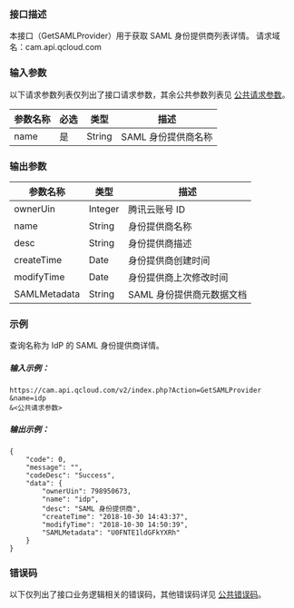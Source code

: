 ### 接口描述
本接口（GetSAMLProvider）用于获取 SAML 身份提供商列表详情。
请求域名：cam.api.qcloud.com

### 输入参数
以下请求参数列表仅列出了接口请求参数，其余公共参数列表见 [公共请求参数](https://cloud.tencent.com/document/api/213/15692)。

| 参数名称 | 必选 | 类型 | 描述 |
|---------|---------|---------|---------|
| name | 是 | String | SAML 身份提供商名称 |

### 输出参数
| 参数名称 | 类型 | 描述 |
|---------|---------|---------|
| ownerUin | Integer | 腾讯云账号 ID |
| name |String |身份提供商名称|
| desc |String |身份提供商描述|
| createTime| Date | 身份提供商创建时间|
| modifyTime | Date | 身份提供商上次修改时间 |
| SAMLMetadata | String | SAML 身份提供商元数据文档 |

### 示例

查询名称为 IdP 的 SAML 身份提供商详情。

##### 输入示例：

``` 
https://cam.api.qcloud.com/v2/index.php?Action=GetSAMLProvider
&name=idp
&<公共请求参数>
``` 
##### 输出示例：

``` 
{
    "code": 0,
    "message": "",
    "codeDesc": "Success",
    "data": {
        "ownerUin": 798950673,
        "name": "idp",
        "desc": "SAML 身份提供商",
        "createTime": "2018-10-30 14:43:37",
        "modifyTime": "2018-10-30 14:50:39",
        "SAMLMetadata": "U0FNTE1ldGFkYXRh"
    }
}
``` 

### 错误码

以下仅列出了接口业务逻辑相关的错误码，其他错误码详见 [公共错误码](https://cloud.tencent.com/document/api/213/15694#.E5.85.AC.E5.85.B1.E9.94.99.E8.AF.AF.E7.A0.81)。


